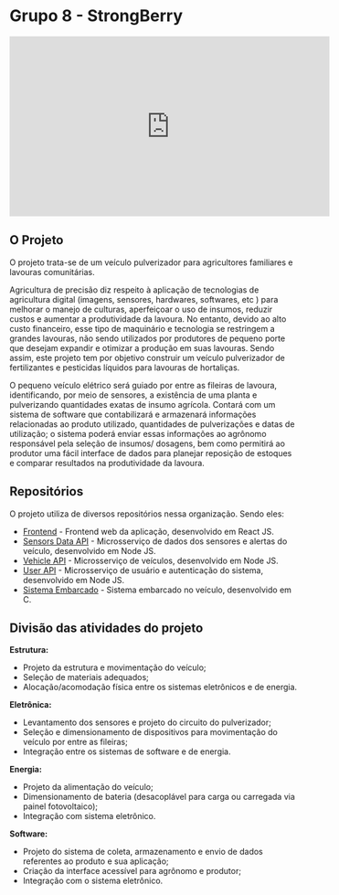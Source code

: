 # Grupo 8 - StrongBerry

<iframe width="560" height="315" src="https://www.youtube.com/embed/j-bdUnaeUbI" title="YouTube video player" frameborder="0" allow="accelerometer; autoplay; clipboard-write; encrypted-media; gyroscope; picture-in-picture" allowfullscreen></iframe>

## O Projeto

O projeto trata-se de um veículo pulverizador para agricultores familiares e lavouras comunitárias.

Agricultura de precisão diz respeito à aplicação de tecnologias de agricultura digital (imagens, sensores, hardwares, softwares, etc ) para melhorar o manejo de culturas, aperfeiçoar o uso de insumos, reduzir custos e aumentar a produtividade da lavoura. No entanto, devido ao alto custo financeiro, esse tipo de maquinário e tecnologia se restringem a grandes lavouras, não sendo utilizados por produtores de pequeno porte que desejam expandir e otimizar a produção em suas lavouras. Sendo assim, este projeto tem por objetivo construir um veículo pulverizador de fertilizantes e pesticidas líquidos para lavouras de hortaliças.

O pequeno veículo elétrico será guiado por entre as fileiras de lavoura, identificando, por meio de sensores, a existência de uma planta e pulverizando quantidades exatas de insumo agrícola. Contará com um sistema de software que contabilizará e armazenará informações relacionadas ao produto utilizado, quantidades de pulverizações e datas de utilização; o sistema poderá enviar essas informações ao agrônomo responsável pela seleção de insumos/ dosagens, bem como permitirá ao produtor uma fácil interface de dados para planejar reposição de estoques e comparar resultados na produtividade da lavoura.


## Repositórios

O projeto utiliza de diversos repositórios nessa organização. Sendo eles:

- [Frontend](https://github.com/PI2-Grupo-8/frontend) - Frontend web da aplicação, desenvolvido em React JS.
- [Sensors Data API](https://github.com/PI2-Grupo-8/sensors-data-api) - Microsserviço de dados dos sensores e alertas do veículo, desenvolvido em Node JS.
- [Vehicle API](https://github.com/PI2-Grupo-8/vehicle-api) - Microsserviço de veículos, desenvolvido em Node JS.
- [User API](https://github.com/PI2-Grupo-8/user-api) - Microsserviço de usuário e autenticação do sistema, desenvolvido em Node JS.
- [Sistema Embarcado](https://github.com/PI2-Grupo-8/sistema-embarcado) - Sistema embarcado no veículo, desenvolvido em C.

## Divisão das atividades do projeto

**Estrutura:**
- Projeto da estrutura e movimentação do veículo;
- Seleção de materiais adequados;
- Alocação/acomodação física entre os sistemas eletrônicos e de energia.

**Eletrônica:**
- Levantamento dos sensores e projeto do circuito do pulverizador;
- Seleção e dimensionamento de dispositivos para movimentação do veículo por entre as fileiras;
- Integração entre os sistemas de software e de energia.

**Energia:**
- Projeto da alimentação do veículo;
- Dimensionamento de bateria (desacoplável para carga ou carregada via painel fotovoltaico);
- Integração com sistema eletrônico.

**Software:**
- Projeto do sistema de coleta, armazenamento e envio de dados referentes ao produto e sua aplicação;
- Criação da interface acessível para agrônomo e produtor;
- Integração com o sistema eletrônico.
